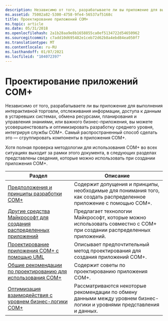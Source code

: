 ```yaml
---
description: Независимо от того, разрабатываете ли вы приложение для выполнения интерактивной торговли, отслеживания информации, доступа к данным в устаревших системах, обмена ресурсами, планирования и управления знаниями, или важного бизнес-приложения, вы можете усовершенствовать и оптимизировать разработку среднего уровня, интегрируя службы COM+. Самый распространенный способ сделать это — сгруппировать компоненты в приложения COM+.
ms.assetid: 75002a82-5300-4758-9fe4-56537af5168c
title: Проектирование приложений COM+
ms.topic: article
ms.date: 05/31/2018
ms.openlocfilehash: 2a1b28aa9e8b1658855ca0ef5134722d54650962
ms.sourcegitcommit: c7add10d695482e1ceb72d62b8a4ebd84ea050f7
ms.translationtype: MT
ms.contentlocale: ru-RU
ms.lasthandoff: 01/07/2021
ms.locfileid: "104072397"
---
```

# <a name="designing-com-applications"></a>Проектирование приложений COM+

Независимо от того, разрабатываете ли вы приложение для выполнения интерактивной торговли, отслеживания информации, доступа к данным в устаревших системах, обмена ресурсами, планирования и управления знаниями, или важного бизнес-приложения, вы можете усовершенствовать и оптимизировать разработку среднего уровня, интегрируя службы COM+. Самый распространенный способ сделать это — сгруппировать компоненты в приложения COM+.

Хотя полная проверка методологии для использования COM+ во всех ситуациях выходит за рамки этого документа, в следующих разделах представлены сведения, которые можно использовать при создании приложения COM+.



| Раздел                                                                                                                                     | Описание                                                                                                                         |
|-------------------------------------------------------------------------------------------------------------------------------------------|-------------------------------------------------------------------------------------------------------------------------------------|
| [Предположения и принципы разработки COM+](com--design-assumptions-and-principles.md)<br/>                                           | Содержит допущения и принципы, необходимые для понимания того, как создать распределенное приложение с помощью COM+.<br/> |
| [Другие средства Майкрософт для создания распределенных приложений](other-microsoft-tools-for-building-distributed-applications.md)<br/> | Предлагает технологии Майкрософт, которые можно использовать совместно с COM+ при создании распределенных приложений.<br/>             |
| [Проектирование приложения COM+ с помощью UML](designing-the-com--application-using-uml.md)<br/>                                       | Описывает предпочтительный метод проектирования для создания приложений COM+. <br/>                                                   |
| [Общие рекомендации по проектированию для использования COM+](general-design-tips-for-using-com-.md)<br/>                                                   | Содержит советы по проектированию приложения COM+. <br/>                                                                          |
| [Оптимизация взаимодействия с уровнем бизнес-логики COM+](optimizing-interactions-with-the-com--business-logic-tier.md)<br/>     | Рассматриваются некоторые рекомендации по обмену данными между уровнем бизнес-логики и уровнями представления и данных.<br/> |



 

 

 




